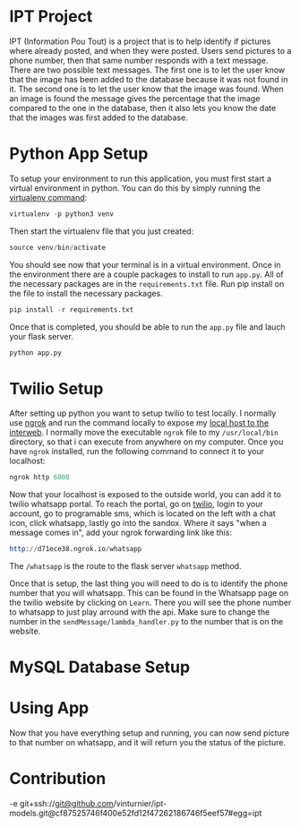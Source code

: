 IPT Project
===

IPT (Information Pou Tout) is a project that is to help identify if pictures where already posted, and when they were posted. Users send pictures to a phone number, then that same number responds with a text message. There are two possible text messages. The first one is to let the user know that the image has been added to the database because it was not found in it. The second one is to let the user know that the image was found. When an image is found the message gives the percentage that the image compared to the one in the database, then it also lets you know the date that the images was first added to the database. 

# Python App Setup
To setup your environment to run this application, you must first start a virtual environment in python. You can do this by simply running the [virtualenv command](https://virtualenv.pypa.io/en/latest/installation/):
```s
virtualenv -p python3 venv
```
Then start the virtualenv file that you just created:
```s
source venv/bin/activate
```
You should see now that your terminal is in a virtual environment. Once in the environment there are a couple packages to install to run `app.py`. All of the necessary packages are in the `requirements.txt` file. Run pip install on the file to install the necessary packages.
```s
pip install -r requirements.txt
```
Once that is completed, you should be able to run the `app.py` file and lauch your flask server.
```s
python app.py
```

# Twilio Setup
After setting up python you want to setup twilio to test locally. I normally use [ngrok](https://dashboard.ngrok.com/get-started) and run the command locally to expose my [local host to the interweb](https://vmokshagroup.com/blog/expose-your-localhost-to-web-in-50-seconds-using-ngrok/). I normally move the executable `ngrok` file to my `/usr/local/bin` directory, so that i can execute from anywhere on my computer. Once you have `ngrok` installed, run the following command to connect it to your localhost:
```s
ngrok http 6000
```
Now that your localhost is exposed to the outside world, you can add it to twilio whatsapp portal. To reach the portal, go on [twilio](https://www.twilio.com/login), login to your account, go to programable sms, which is located on the left with a chat icon, click whatsapp, lastly go into the sandox. Where it says "when a message comes in", add your ngrok forwarding link like this:
```s
http://d71ece38.ngrok.io/whatsapp
```
The `/whatsapp` is the route to the flask server `whatsapp` method.

Once that is setup, the last thing you will need to do is to identify the phone number that you will whatsapp. This can be found in the Whatsapp page on the twilio website by clicking on `Learn`. There you will see the phone number to whatsapp to just play arround with the api. Make sure to change the number in the `sendMessage/lambda_handler.py` to the number that is on the website.

# MySQL Database Setup


# Using App
Now that you have everything setup and running, you can now send picture to that number on whatsapp, and it will return you the status of the picture.

Contribution
===


-e git+ssh://git@github.com/vinturnier/ipt-models.git@cf87525746f400e52fd12f47262186746f5eef57#egg=ipt